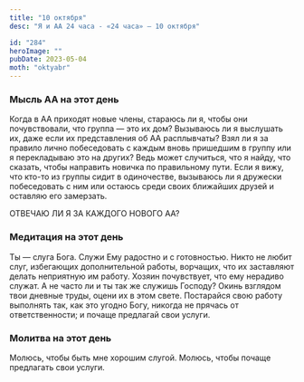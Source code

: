 ```yaml
---
title: "10 октября"
desc: "Я и АА 24 часа - «24 часа» — 10 октября"

id: "284"
heroImage: ""
pubDate: 2023-05-04
moth: "oktyabr"
---
```


### Мысль АА на этот день

Когда в АА приходят новые члены, стараюсь ли я, чтобы они почувствовали, что
группа — это их дом? Вызываюсь ли я выслушать их, даже если их представления
об АА расплывчаты? Взял ли я за правило лично побеседовать с каждым вновь
пришедшим в группу или я перекладываю это на других? Ведь может случиться, что
я найду, что сказать, чтобы направить новичка по правильному пути. Если я
вижу, что кто-то из группы сидит в одиночестве, вызываюсь ли я дружески
побеседовать с ним или остаюсь среди своих ближайших друзей и оставляю его
замерзать.

ОТВЕЧАЮ ЛИ Я ЗА КАЖДОГО НОВОГО АА?

### Медитация на этот день

Ты — слуга Бога. Служи Ему радостно и с готовностью. Никто не любит слуг,
избегающих дополнительной работы, ворчащих, что их заставляют делать
неприятную им работу. Хозяин почувствует, что ему нерадиво служат. А не часто
ли и ты так же служишь Господу? Окинь взглядом твои дневные труды, оцени их в
этом свете. Постарайся свою работу выполнять так, как это угодно Богу, никогда
не прячась от ответственности; и почаще предлагай свои услуги.

### Молитва на этот день

Молюсь, чтобы быть мне хорошим слугой. Молюсь, чтобы почаще предлагать свои
услуги.
